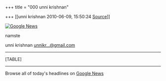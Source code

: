 +++
title = "000 unni krishnan"

+++
[[unni krishnan	2010-06-09, 15:50:24 [Source](https://groups.google.com/g/bvparishat/c/zvssm9PCO44)]]



[![Google News](https://ci4.googleusercontent.com/proxy/OD3-cvhZMeG0EmmDAGGTRnBr7Z8y9M7Yoma-uaEDYqI1CpzyQhdX7jsoq3HThd67JSvsLEMi2TPWdtwD4T_rKXjq8UWXRlSvgfA=s0-d-e1-ft#http://www.gstatic.com/news/img/bluelogo/en_in/news.gif)](http://news.google.com/news?pz=1&cf=all&ned=in)

  

namste

  

unni krishnan unnikr...@gmail.com

  

------------------------------------------------------------------------

  

[TABLE]

  

------------------------------------------------------------------------

  
Browse all of today's headlines on [Google News](http://news.google.com/news?pz=1&cf=all&ned=in)  

